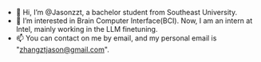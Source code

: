 - 👋 Hi, I’m @Jasonzzt, a bachelor student from Southeast University.
- 👀 I’m interested in Brain Computer Interface(BCI). Now, I am an intern at Intel, mainly working in the LLM finetuning.
- 📫 You can contact on me by email, and my personal email is "zhangztjason@gmail.com".

<!---
Jasonzzt/Jasonzzt is a ✨ special ✨ repository because its `README.md` (this file) appears on your GitHub profile.
You can click the Preview link to take a look at your changes.
--->
